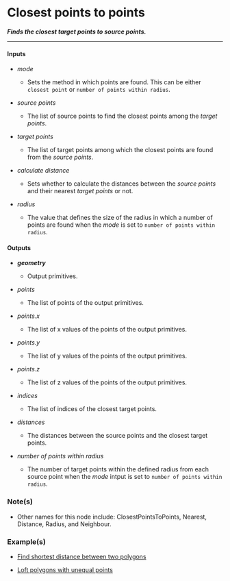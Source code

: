 # Closest points to points

**_Finds the closest target points to source points._**

---


#### Inputs

* _mode_

  * Sets the method in which points are found. This can be either `closest point` or `number of points within radius`.

* _source points_

  * The list of source points to find the closest points among the _target points_.

* _target points_

  * The list of target points among which the closest points are found from the _source points_.

* _calculate distance_

  * Sets whether to calculate the distances between the _source points_ and their nearest _target points_ or not.

* _radius_

  * The value that defines the size of the radius in which a number of points are found when the _mode_ is set to `number of points within radius`.


#### Outputs

* **_geometry_**

  * Output primitives.

* _points_

  * The list of points of the output primitives.

* _points.x_

  * The list of x values of the points of the output primitives.

* _points.y_

  * The list of y values of the points of the output primitives.

* _points.z_

  * The list of z values of the points of the output primitives.

* _indices_

  * The list of indices of the closest target points.

* _distances_

  * The distances between the source points and the closest target points.

* _number of points within radius_

  * The number of target points within the defined radius from each source point when the _mode_ intput is set to `number of points within radius`.


### Note(s)

* Other names for this node include: ClosestPointsToPoints, Nearest, Distance, Radius, and Neighbour.


### Example(s)

* <a href="https://creator.trimble.com/graph?assetURI=whp:503a598c-eea1-4420-8df9-316e4ad683c7&version=latest" target="_blank">Find shortest distance between two polygons</a>

* <a href="https://creator.trimble.com/graph?assetURI=whp:f35138ca-d980-4b82-a088-b8fa0d2b554e&version=latest" target="_blank">Loft polygons with unequal points</a>
